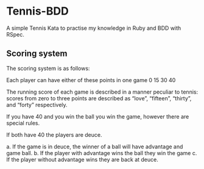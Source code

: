 # Tennis-BDD

A simple Tennis Kata to practise my knowledge in Ruby and BDD with RSpec.


## Scoring system
The scoring system is as follows:

Each player can have either of these points in one game 0 15 30 40

The running score of each game is described in a manner peculiar to tennis: scores from zero to three points are described as “love”, “fifteen”, “thirty”, and “forty” respectively.

If you have 40 and you win the ball you win the game, however there are special rules.

If both have 40 the players are deuce.

a. If the game is in deuce, the winner of a ball will have advantage and game ball.
b. If the player with advantage wins the ball they win the game
c. If the player without advantage wins they are back at deuce.